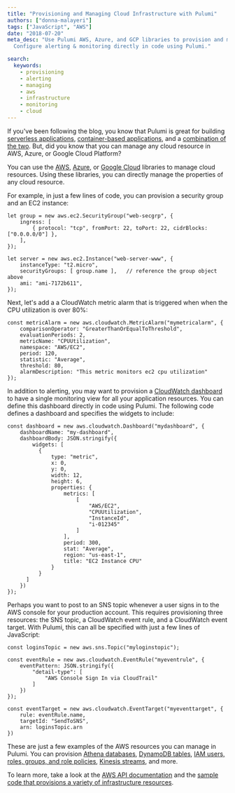 ```yaml
---
title: "Provisioning and Managing Cloud Infrastructure with Pulumi"
authors: ["donna-malayeri"]
tags: ["JavaScript", "AWS"]
date: "2018-07-20"
meta_desc: "Use Pulumi AWS, Azure, and GCP libraries to provision and manage infrastructure.
  Configure alerting & monitoring directly in code using Pulumi."

search:
  keywords:
    - provisioning
    - alerting
    - managing
    - aws
    - infrastructure
    - monitoring
    - cloud
---
```


If you've been following the blog, you know that Pulumi is great for
building [serverless applications](/blog/code-deploy-and-manage-a-serverless-rest-api-on-aws-with-pulumi/),
[container-based applications](/blog/deploying-production-ready-containers-with-pulumi/),
and a [combination of the two](/blog/build-a-video-thumbnailer-with-pulumi-using-lambdas-containers-and-infrastructure-on-aws/).
But, did you know that you can manage any cloud resource in AWS, Azure, or Google Cloud Platform?
<!--more-->

You can use the
[AWS](/registry/packages/aws/api-docs/),
[Azure](/registry/packages/azure/api-docs/),
or [Google Cloud](/registry/packages/gcp/api-docs/)
libraries to manage cloud resources. Using these libraries, you can
directly manage the properties of any cloud resource.

For example, in just a few lines of code, you can provision a security
group and an EC2 instance:

    let group = new aws.ec2.SecurityGroup("web-secgrp", {
        ingress: [
            { protocol: "tcp", fromPort: 22, toPort: 22, cidrBlocks: ["0.0.0.0/0"] },
        ],
    });

    let server = new aws.ec2.Instance("web-server-www", {
        instanceType: "t2.micro",
        securityGroups: [ group.name ],   // reference the group object above
        ami: "ami-7172b611",
    });

Next, let's add a a CloudWatch metric alarm that is triggered when when
the CPU utilization is over 80%:

    const metricAlarm = new aws.cloudwatch.MetricAlarm("mymetricalarm", {
        comparisonOperator: "GreaterThanOrEqualToThreshold",
        evaluationPeriods: 2,
        metricName: "CPUUtilization",
        namespace: "AWS/EC2",
        period: 120,
        statistic: "Average",
        threshold: 80,
        alarmDescription: "This metric monitors ec2 cpu utilization"
    });

In addition to alerting, you may want to provision a [CloudWatch dashboard](https://docs.aws.amazon.com/AmazonCloudWatch/latest/monitoring/CloudWatch_Dashboards.html)
to have a single monitoring view for all your application resources. You
can define this dashboard directly in code using Pulumi. The following
code defines a dashboard and specifies the widgets to include:

    const dashboard = new aws.cloudwatch.Dashboard("mydashboard", {
        dashboardName: "my-dashboard",
        dashboardBody: JSON.stringify({
            widgets: [
              {
                  type: "metric",
                  x: 0,
                  y: 0,
                  width: 12,
                  height: 6,
                  properties: {
                      metrics: [
                          [
                              "AWS/EC2",
                              "CPUUtilization",
                              "InstanceId",
                              "i-012345"
                          ]
                      ],
                      period: 300,
                      stat: "Average",
                      region: "us-east-1",
                      title: "EC2 Instance CPU"
                  }
              }
          ]
        })
    });

Perhaps you want to post to an SNS topic whenever a user signs in to the
AWS console for your production account. This requires provisioning
three resources: the SNS topic, a CloudWatch event rule, and a
CloudWatch event target. With Pulumi, this can all be specified with
just a few lines of JavaScript:

    const loginsTopic = new aws.sns.Topic("myloginstopic");

    const eventRule = new aws.cloudwatch.EventRule("myeventrule", {
        eventPattern: JSON.stringify({
            "detail-type": [
                "AWS Console Sign In via CloudTrail"
            ]
        })
    });

    const eventTarget = new aws.cloudwatch.EventTarget("myeventtarget", {
        rule: eventRule.name,
        targetId: "SendToSNS",
        arn: loginsTopic.arn
    })

These are just a few examples of the AWS resources you can manage in
Pulumi. You can provision
[Athena databases](/registry/packages/aws/api-docs/athena/),
[DynamoDB tables](/registry/packages/aws/api-docs/dynamodb/),
[IAM users, roles, groups, and role policies](/registry/packages/aws/api-docs/iam/),
[Kinesis streams](/registry/packages/aws/api-docs/kinesis/), and more.

To learn more, take a look at the
[AWS API documentation](/registry/packages/aws/api-docs/)
and the [sample code that provisions a variety of infrastructure resources](https://github.com/pulumi/examples/blob/master/aws-ts-resources/index.ts).
